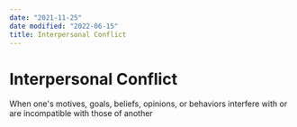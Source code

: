 ```yaml
---
date: "2021-11-25"
date modified: "2022-06-15"
title: Interpersonal Conflict
---
```


# Interpersonal Conflict
When one's motives, goals, beliefs, opinions, or behaviors interfere with or are incompatible with those of another
